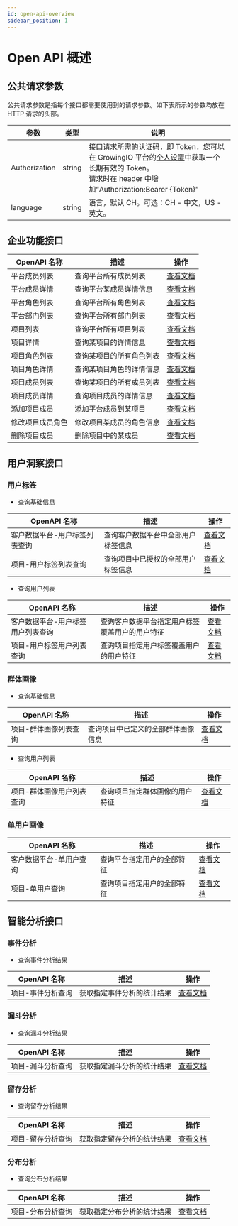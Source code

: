 ```yaml
---
id: open-api-overview
sidebar_position: 1
---
```


# Open API 概述

## 公共请求参数

公共请求参数是指每个接口都需要使用到的请求参数。如下表所示的参数均放在 HTTP 请求的头部。

| 参数          | 类型   | 说明                                                                                                                                                                                    |
| ------------- | ------ | --------------------------------------------------------------------------------------------------------------------------------------------------------------------------------------- |
| Authorization | string | 接口请求所需的认证码，即 Token，您可以在 GrowingIO 平台的[个人设置](../../product-manual/personal)中获取一个长期有效的 Token。<br/>请求时在 header 中增加“Authorization:Bearer {Token}” |
| language      | string | 语言，默认 CH。可选：CH - 中文，US - 英文。                                                                                                                                             |

## 企业功能接口

| OpenAPI 名称     | 描述                     | 操作                                               |
| ---------------- | ------------------------ | -------------------------------------------------- |
| 平台成员列表     | 查询平台所有成员列表     | [查看文档](./enterprise-api/platform-users)        |
| 平台成员详情     | 查询平台某成员详情信息   | [查看文档](./enterprise-api/platform-user)         |
| 平台角色列表     | 查询平台所有角色列表     | [查看文档](./enterprise-api/platform-roles)        |
| 平台部门列表     | 查询平台所有部门列表     | [查看文档](./enterprise-api/platform-departments)  |
| 项目列表         | 查询平台所有项目列表     | [查看文档](./enterprise-api/projects)              |
| 项目详情         | 查询某项目的详情信息     | [查看文档](./enterprise-api/project)               |
| 项目角色列表     | 查询某项目的所有角色列表 | [查看文档](./enterprise-api/project-roles)         |
| 项目角色详情     | 查询某项目角色的详情信息 | [查看文档](./enterprise-api/project-role)          |
| 项目成员列表     | 查询某项目的所有成员列表 | [查看文档](./enterprise-api/project-users)         |
| 项目成员详情     | 查询项目成员的详情信息   | [查看文档](./enterprise-api/project-user)          |
| 添加项目成员     | 添加平台成员到某项目     | [查看文档](./enterprise-api/project-user-add)      |
| 修改项目成员角色 | 修改项目某成员的角色信息 | [查看文档](./enterprise-api/project-user-role-upt) |
| 删除项目成员     | 删除项目中的某成员       | [查看文档](./enterprise-api/project-user-del)      |

## 用户洞察接口

### 用户标签

* 查询基础信息

| OpenAPI 名称                 | 描述                                           | 操作                               |
| ---------------------------- | --------------------------------------------- | ----------------------------------|
| 客户数据平台-用户标签列表查询     | 查询客户数据平台中全部用户标签信息                  | [查看文档](./user-api/dc-search-user-tags) |
| 项目-用户标签列表查询            | 查询项目中已授权的全部用户标签信息                  | [查看文档](./user-api/project-search-user-tags) |

* 查询用户列表

| OpenAPI 名称                 | 描述                                           | 操作                               |
| ---------------------------- | --------------------------------------------- | ----------------------------------|
| 客户数据平台-用户标签用户列表查询  | 查询客户数据平台指定用户标签覆盖用户的用户特征        | [查看文档](./user-api/dc-search-user-tag-users) |
| 项目-用户标签用户列表查询         | 查询项目指定用户标签覆盖用户的用户特征               | [查看文档](./user-api/project-search-user-tag-users) |

### 群体画像

* 查询基础信息

| OpenAPI 名称                 | 描述                                           | 操作                               |
| ---------------------------- | --------------------------------------------- | ----------------------------------|
| 项目-群体画像列表查询            | 查询项目中已定义的全部群体画像信息                  | [查看文档](./user-api/project-search-segment-profiles) |

* 查询用户列表

| OpenAPI 名称                 | 描述                                           | 操作                               |
| ---------------------------- | --------------------------------------------- | ----------------------------------|
| 项目-群体画像用户列表查询         | 查询项目指定群体画像的用户特征                     | [查看文档](./user-api/project-search-segment-profile-users) |

### 单用户画像

| OpenAPI 名称                 | 描述                                           | 操作                               |
| ---------------------------- | --------------------------------------------- | ----------------------------------|
| 客户数据平台-单用户查询          | 查询平台指定用户的全部特征                         | [查看文档](./user-api/dc-search-user) |
| 项目-单用户查询                 | 查询项目指定用户的全部特征                         | [查看文档](./user-api/project-search-user) |

## 智能分析接口
### 事件分析

* 查询事件分析结果

| OpenAPI 名称 | 描述 | 操作 |
|  ---------------------------- |  ---------------------------- |  ----------------------------|
| 项目-事件分析查询 | 获取指定事件分析的统计结果 | [查看文档](./analysis-api/query-event-anlaysis)|

### 漏斗分析

* 查询漏斗分析结果

| OpenAPI 名称 | 描述 | 操作 |
|  ---------------------------- |  ---------------------------- |  ---------------------------- |
| 项目-漏斗分析查询 | 获取指定漏斗分析的统计结果 | [查看文档](./analysis-api/query-funnel-anlaysis) |

### 留存分析

* 查询留存分析结果

| OpenAPI 名称 | 描述 | 操作 |
|  ---------------------------- |  ---------------------------- |  ---------------------------- |
| 项目-留存分析查询 | 获取指定留存分析的统计结果 | [查看文档](./analysis-api/query-retention-anlaysis) |

### 分布分析

* 查询分布分析结果

| OpenAPI 名称 | 描述 | 操作 |
|  ---------------------------- |  ---------------------------- |  ---------------------------- |
| 项目-分布分析查询 | 获取指定分布分析的统计结果 | [查看文档](./analysis-api/query-frequency-anlaysis)|
